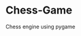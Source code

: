 # Chess-Game
Chess engine using pygame 


<!-- help 

draw.circle (screen, color, position, radius)


 -->